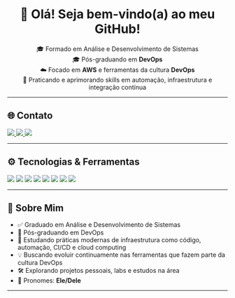 <h1 align="center">👋 Olá! Seja bem-vindo(a) ao meu GitHub!</h1>

<p align="center">
🎓 Formado em Análise e Desenvolvimento de Sistemas <br>
🎓 Pós-graduando em <strong>DevOps</strong> <br>
☁️ Focado em <strong>AWS</strong> e ferramentas da cultura <strong>DevOps</strong> <br>
🔧 Praticando e aprimorando skills em automação, infraestrutura e integração contínua
</p>

---

## 🌐 Contato

<div align="left">
  <a href="https://www.instagram.com/rafael.valnasio2" target="_blank">
    <img src="https://img.shields.io/badge/Instagram-E4405F?style=for-the-badge&logo=instagram&logoColor=white" />
  </a>
  <a href="https://www.linkedin.com/in/valnasio/" target="_blank">
    <img src="https://img.shields.io/badge/LinkedIn-0077B5?style=for-the-badge&logo=linkedin&logoColor=white" />
  </a>
  <a href="mailto:rafael.valnasio.santos@gmail.com">
    <img src="https://img.shields.io/badge/Gmail-D14836?style=for-the-badge&logo=gmail&logoColor=white" />
  </a>
</div>

---

## ⚙️ Tecnologias & Ferramentas

<div align="left">
  <img src="https://img.shields.io/badge/Docker-2496ED?style=for-the-badge&logo=docker&logoColor=white" />
  <img src="https://img.shields.io/badge/Terraform-7B42BC?style=for-the-badge&logo=terraform&logoColor=white" />
  <img src="https://img.shields.io/badge/Linux-FCC624?style=for-the-badge&logo=linux&logoColor=black" />
  <img src="https://img.shields.io/badge/AWS-232F3E?style=for-the-badge&logo=amazon-aws&logoColor=white" />
  <img src="https://img.shields.io/badge/GitLab%20CI/CD-FCA121?style=for-the-badge&logo=gitlab&logoColor=white" />
  <img src="https://img.shields.io/badge/Bash-4EAA25?style=for-the-badge&logo=gnubash&logoColor=white" />
  <img src="https://img.shields.io/badge/PHP-777BB4?style=for-the-badge&logo=php&logoColor=white" />
  <img src="https://img.shields.io/badge/HTML5-e34f26?style=for-the-badge&logo=html5&logoColor=white" />
</div>

---

## 🧠 Sobre Mim

- ✅ Graduado em Análise e Desenvolvimento de Sistemas  
- 📘 Pós-graduando em DevOps  
- 🚀 Estudando práticas modernas de infraestrutura como código, automação, CI/CD e cloud computing  
- 💡 Buscando evoluir continuamente nas ferramentas que fazem parte da cultura DevOps  
- 🛠️ Explorando projetos pessoais, labs e estudos na área  
- 👤 Pronomes: **Ele/Dele**  

---

